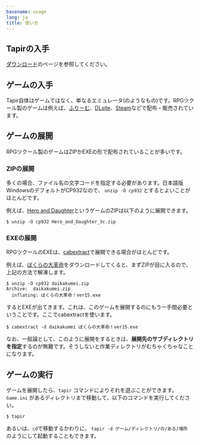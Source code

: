 ```yaml
---
basename: usage
lang: ja
title: 使い方
---
```


## Tapirの入手

[ダウンロード](download.ja.html)のページを参照してください。

## ゲームの入手

Tapir自体はゲームではなく、単なるエミュレータ(のようなもの)です。RPGツクール製のゲームは例えば、[ふりーむ](https://www.freem.ne.jp/)、[DLsite](http://www.dlsite.com/)、[Steam](http://store.steampowered.com/tag/ja/RPGMaker/)などで配布・販売されています。

## ゲームの展開

RPGツクール製のゲームはZIPかEXEの形で配布されていることが多いです。

### ZIPの展開

多くの場合、ファイル名の文字コードを指定する必要があります。日本語版WindowsのデフォルトがCP932なので、 `unzip -O cp932` とするとよいことがほとんどです。

例えば、[Hero and Daughter](https://gamemaga.denfaminicogamer.jp/had/)というゲームのZIPは以下のように展開できます。

```
$ unzip -O cp932 Hero_and_Daughter_3c.zip
```

### EXEの展開

RPGツクールのEXEは、[cabextract](https://www.cabextract.org.uk/)で展開できる場合がほとんどです。

例えば、[ぼくらの大革命](http://www.vector.co.jp/soft/dl/winnt/game/se501851.html)をダウンロードしてくると、まずZIPが目に入るので、上記の方法で解凍します。

```
$ unzip -O cp932 daikakumei.zip
Archive:  daikakumei.zip
  inflating: ぼくらの大革命！ver15.exe
```

するとEXEが出てきます。これは、このゲームを展開するのにもう一手間必要ということです。ここでcabextractを使います。

```
$ cabextract -d daikakumei ぼくらの大革命！ver15.exe
```

なお、一般論として、このように展開をするときは、**展開先のサブディレクトリを指定**するのが無難です。そうしないと作業ディレクトリがむちゃくちゃなことになります。

## ゲームの実行

ゲームを展開したら、`tapir` コマンドによりそれを遊ぶことができます。 `Game.ini` があるディレクトリまで移動して、以下のコマンドを実行してください。

```
$ tapir
```

あるいは、`cd`で移動するかわりに、 `tapir -d ゲーム/ディレクトリ/の/ある/場所` のようにして起動することもできます。


